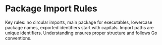 # Package Import Rules

Key rules: no circular imports, main package for executables, lowercase package names, exported identifiers start with capitals. Import paths are unique identifiers. Understanding ensures proper structure and follows Go conventions.